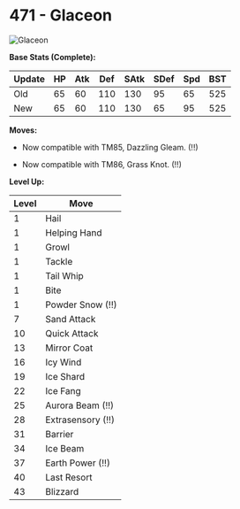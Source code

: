 # 471 - Glaceon
![][471]

**Base Stats (Complete):**

Update | HP | Atk | Def | SAtk | SDef | Spd | BST
---    | ---| --- | --- | ---  | ---  | --- | ---
Old    | 65 |  60 |  110 |  130  |  95  |  65  |  525
New    | 65 |  60 |  110 |  130  |  65  |  95  |  525

**Moves:**

 - Now compatible with TM85, Dazzling Gleam. (!!)

 - Now compatible with TM86, Grass Knot. (!!)

**Level Up:**

Level | Move
---   | ---
  1   | Hail
  1   | Helping Hand
  1   | Growl
  1   | Tackle
  1   | Tail Whip
  1   | Bite
  1   | Powder Snow (!!)
  7   | Sand Attack
 10   | Quick Attack
 13   | Mirror Coat
 16   | Icy Wind
 19   | Ice Shard
 22   | Ice Fang
 25   | Aurora Beam (!!)
 28   | Extrasensory (!!)
 31   | Barrier
 34   | Ice Beam
 37   | Earth Power (!!)
 40   | Last Resort
 43   | Blizzard



[471]: https://raw.githubusercontent.com/PokeAPI/sprites/master/sprites/pokemon/471.png "Glaceon"

